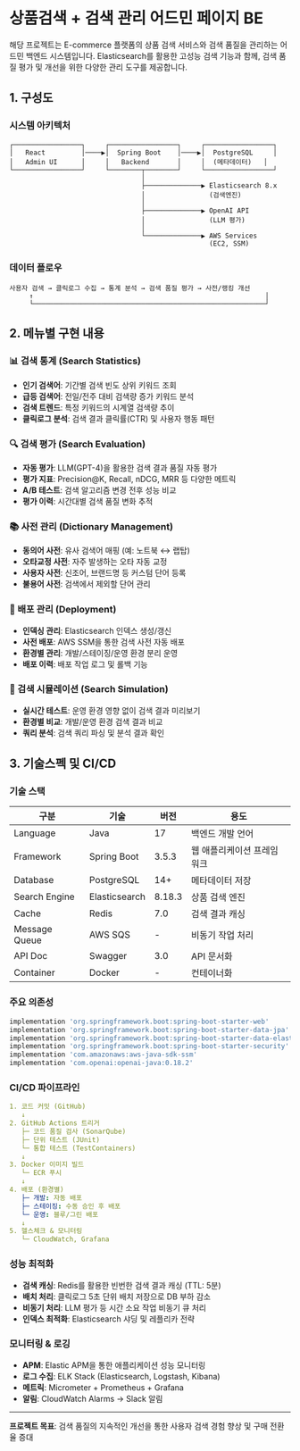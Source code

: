 # 상품검색 + 검색 관리 어드민 페이지 BE

해당 프로젝트는 E-commerce 플랫폼의 상품 검색 서비스와 검색 품질을 관리하는 어드민 백엔드 시스템입니다. Elasticsearch를 활용한 고성능 검색 기능과 함께, 검색 품질 평가 및 개선을 위한 다양한 관리 도구를 제공합니다.

## 1. 구성도

### 시스템 아키텍처
```
┌─────────────────┐     ┌─────────────────┐     ┌─────────────────┐
│   React         │────▶│  Spring Boot    │────▶│  PostgreSQL     │
│   Admin UI      │     │   Backend       │     │  (메타데이터)   │
└─────────────────┘     └────────┬────────┘     └─────────────────┘
                                 │                           
                                 ├──────────────▶ Elasticsearch 8.x
                                 │                (검색엔진)
                                 │
                                 ├──────────────▶ OpenAI API
                                 │                (LLM 평가)
                                 │
                                 └──────────────▶ AWS Services
                                                  (EC2, SSM)
```

### 데이터 플로우
```
사용자 검색 → 클릭로그 수집 → 통계 분석 → 검색 품질 평가 → 사전/랭킹 개선
     ↑                                                          │
     └──────────────────────────────────────────────────────────┘
```

## 2. 메뉴별 구현 내용

### 📊 검색 통계 (Search Statistics)
- **인기 검색어**: 기간별 검색 빈도 상위 키워드 조회
- **급등 검색어**: 전일/전주 대비 검색량 증가 키워드 분석
- **검색 트렌드**: 특정 키워드의 시계열 검색량 추이
- **클릭로그 분석**: 검색 결과 클릭률(CTR) 및 사용자 행동 패턴

### 🔍 검색 평가 (Search Evaluation)
- **자동 평가**: LLM(GPT-4)을 활용한 검색 결과 품질 자동 평가
- **평가 지표**: Precision@K, Recall, nDCG, MRR 등 다양한 메트릭
- **A/B 테스트**: 검색 알고리즘 변경 전후 성능 비교
- **평가 이력**: 시간대별 검색 품질 변화 추적

### 📚 사전 관리 (Dictionary Management)
- **동의어 사전**: 유사 검색어 매핑 (예: 노트북 ↔ 랩탑)
- **오타교정 사전**: 자주 발생하는 오타 자동 교정
- **사용자 사전**: 신조어, 브랜드명 등 커스텀 단어 등록
- **불용어 사전**: 검색에서 제외할 단어 관리

### 🚀 배포 관리 (Deployment)
- **인덱싱 관리**: Elasticsearch 인덱스 생성/갱신
- **사전 배포**: AWS SSM을 통한 검색 사전 자동 배포
- **환경별 관리**: 개발/스테이징/운영 환경 분리 운영
- **배포 이력**: 배포 작업 로그 및 롤백 기능

### 🔎 검색 시뮬레이션 (Search Simulation)
- **실시간 테스트**: 운영 환경 영향 없이 검색 결과 미리보기
- **환경별 비교**: 개발/운영 환경 검색 결과 비교
- **쿼리 분석**: 검색 쿼리 파싱 및 분석 결과 확인

## 3. 기술스펙 및 CI/CD

### 기술 스택
| 구분 | 기술 | 버전 | 용도 |
|------|------|------|------|
| Language | Java | 17 | 백엔드 개발 언어 |
| Framework | Spring Boot | 3.5.3 | 웹 애플리케이션 프레임워크 |
| Database | PostgreSQL | 14+ | 메타데이터 저장 |
| Search Engine | Elasticsearch | 8.18.3 | 상품 검색 엔진 |
| Cache | Redis | 7.0 | 검색 결과 캐싱 |
| Message Queue | AWS SQS | - | 비동기 작업 처리 |
| API Doc | Swagger | 3.0 | API 문서화 |
| Container | Docker | - | 컨테이너화 |

### 주요 의존성
```gradle
implementation 'org.springframework.boot:spring-boot-starter-web'
implementation 'org.springframework.boot:spring-boot-starter-data-jpa'
implementation 'org.springframework.boot:spring-boot-starter-data-elasticsearch'
implementation 'org.springframework.boot:spring-boot-starter-security'
implementation 'com.amazonaws:aws-java-sdk-ssm'
implementation 'com.openai:openai-java:0.18.2'
```

### CI/CD 파이프라인
```yaml
1. 코드 커밋 (GitHub)
   ↓
2. GitHub Actions 트리거
   ├─ 코드 품질 검사 (SonarQube)
   ├─ 단위 테스트 (JUnit)
   └─ 통합 테스트 (TestContainers)
   ↓
3. Docker 이미지 빌드
   └─ ECR 푸시
   ↓
4. 배포 (환경별)
   ├─ 개발: 자동 배포
   ├─ 스테이징: 수동 승인 후 배포
   └─ 운영: 블루/그린 배포
   ↓
5. 헬스체크 & 모니터링
   └─ CloudWatch, Grafana
```

### 성능 최적화
- **검색 캐싱**: Redis를 활용한 빈번한 검색 결과 캐싱 (TTL: 5분)
- **배치 처리**: 클릭로그 5초 단위 배치 저장으로 DB 부하 감소
- **비동기 처리**: LLM 평가 등 시간 소요 작업 비동기 큐 처리
- **인덱스 최적화**: Elasticsearch 샤딩 및 레플리카 전략

### 모니터링 & 로깅
- **APM**: Elastic APM을 통한 애플리케이션 성능 모니터링
- **로그 수집**: ELK Stack (Elasticsearch, Logstash, Kibana)
- **메트릭**: Micrometer + Prometheus + Grafana
- **알림**: CloudWatch Alarms → Slack 알림

---

**프로젝트 목표**: 검색 품질의 지속적인 개선을 통한 사용자 검색 경험 향상 및 구매 전환율 증대